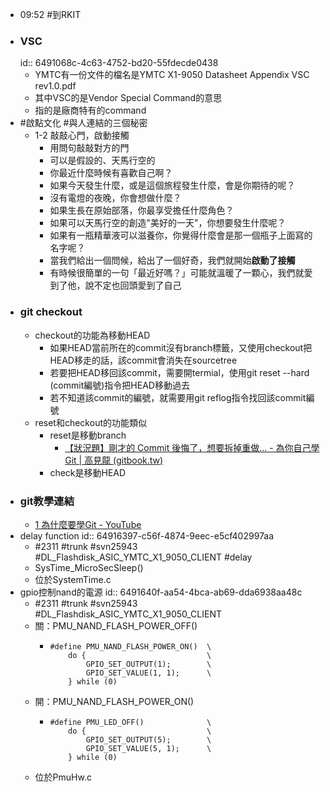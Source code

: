 - 09:52 #到RKIT
- ### VSC
  id:: 6491068c-4c63-4752-bd20-55fdecde0438
	- YMTC有一份文件的檔名是YMTC X1-9050 Datasheet Appendix VSC rev1.0.pdf
	- 其中VSC的是Vendor Special Command的意思
	- 指的是廠商特有的command
- #啟點文化 #與人連結的三個秘密
	- 1-2 敲敲心門，啟動接觸
		- 用問句敲敲對方的門
		- 可以是假設的、天馬行空的
		- 你最近什麼時候有喜歡自己啊？
		- 如果今天發生什麼，或是這個旅程發生什麼，會是你期待的呢？
		- 沒有電燈的夜晚，你會想做什麼？
		- 如果生長在原始部落，你最享受擔任什麼角色？
		- 如果可以天馬行空的創造"美好的一天"，你想要發生什麼呢？
		- 如果有一瓶精華液可以滋養你，你覺得什麼會是那一個瓶子上面寫的名字呢？
		- 當我們給出一個問候，給出了一個好奇，我們就開始**啟動了接觸**
		- 有時候很簡單的一句「最近好嗎？」可能就溫暖了一顆心，我們就愛到了他，說不定也回頭愛到了自己
- ### git checkout
	- checkout的功能為移動HEAD
		- 如果HEAD當前所在的commit沒有branch標籤，又使用checkout把HEAD移走的話，該commit會消失在sourcetree
		- 若要把HEAD移回該commit，需要開termial，使用git reset --hard (commit編號)指令把HEAD移動過去
		- 若不知道該commit的編號，就需要用git reflog指令找回該commit編號
	- reset和checkout的功能類似
		- reset是移動branch
			- [【狀況題】剛才的 Commit 後悔了，想要拆掉重做… - 為你自己學 Git | 高見龍 (gitbook.tw)](https://gitbook.tw/chapters/using-git/reset-commit)
		- check是移動HEAD
- ### git教學連結
	- [1 為什麼要學Git - YouTube](https://www.youtube.com/watch?v=PNEM7CH3ZAg&list=PLYrA-SsMvTPOZeB6DHvB0ewl3miMf-2tj&ab_channel=%E5%85%AD%E8%A7%92%E5%AD%B8%E9%99%A2)
- delay function
  id:: 64916397-c56f-4874-9eec-e5cf402997aa
	- #2311 #trunk #svn25943 #DL_Flashdisk_ASIC_YMTC_X1_9050_CLIENT #delay
	- SysTime_MicroSecSleep()
	- 位於SystemTime.c
- gpio控制nand的電源
  id:: 6491640f-aa54-4bca-ab69-dda6938aa48c
	- #2311 #trunk #svn25943 #DL_Flashdisk_ASIC_YMTC_X1_9050_CLIENT
	- 關：PMU_NAND_FLASH_POWER_OFF()
		- ```
		  #define PMU_NAND_FLASH_POWER_ON()  \
		      do {                           \
		          GPIO_SET_OUTPUT(1);        \
		          GPIO_SET_VALUE(1, 1);      \
		      } while (0)
		  ```
	- 開：PMU_NAND_FLASH_POWER_ON()
		- ```
		  #define PMU_LED_OFF()              \
		      do {                           \
		          GPIO_SET_OUTPUT(5);        \
		          GPIO_SET_VALUE(5, 1);      \
		      } while (0)
		  ```
	- 位於PmuHw.c
